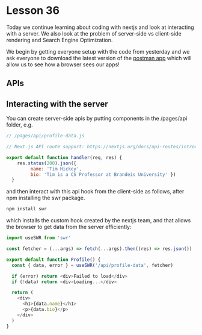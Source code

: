 # Lesson 36
Today we continue learning about coding with nextjs and look at interacting with a server.
We also look at the problem of server-side vs client-side rendering and Search Engine Optimization.

We begin by getting everyone setup with the code from yesterday
and we ask everyone to download the latest version of the [postman app](https://www.postman.com/downloads/)
which will allow us to see how a browser sees our apps!

## APIs


## Interacting with the server
You can create server-side apis by putting components in the /pages/api folder, e.g.
``` javascript
// /pages/api/profile-data.js

// Next.js API route support: https://nextjs.org/docs/api-routes/introduction

export default function handler(req, res) {
    res.status(200).json({
         name: 'Tim Hickey', 
         bio: 'Tim is a CS Professor at Brandeis University' })
  }
```
and then interact with this api hook from the client-side as follows,
after npm installing the swr package.
``` bash
npm install swr
```
which installs the custom hook created by the nextjs team,
and that allows the browser to get data from the server efficiently:
``` javascript
import useSWR from 'swr'

const fetcher = (...args) => fetch(...args).then((res) => res.json())

export default function Profile() {
  const { data, error } = useSWR('/api/profile-data', fetcher)

  if (error) return <div>Failed to load</div>
  if (!data) return <div>Loading...</div>

  return (
    <div>
      <h1>{data.name}</h1>
      <p>{data.bio}</p>
    </div>
  )
}
```
